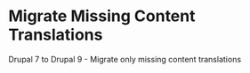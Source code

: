 # Migrate Missing Content Translations
Drupal 7 to Drupal 9 - Migrate only missing content translations
